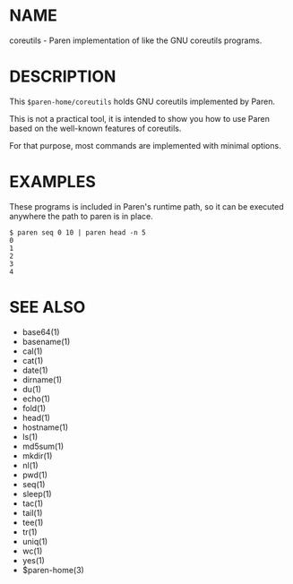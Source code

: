 # NAME
coreutils - Paren implementation of like the GNU coreutils programs.

# DESCRIPTION
This `$paren-home/coreutils` holds GNU coreutils implemented by Paren.

This is not a practical tool, it is intended to show you how to use Paren based on the well-known features of coreutils.

For that purpose, most commands are implemented with minimal options.

# EXAMPLES
These programs is included in Paren's runtime path, so it can be executed anywhere the path to paren is in place.

    $ paren seq 0 10 | paren head -n 5
    0
    1
    2
    3
    4

# SEE ALSO
- base64(1)
- basename(1)
- cal(1)
- cat(1)
- date(1)
- dirname(1)
- du(1)
- echo(1)
- fold(1)
- head(1)
- hostname(1)
- ls(1)
- md5sum(1)
- mkdir(1)
- nl(1)
- pwd(1)
- seq(1)
- sleep(1)
- tac(1)
- tail(1)
- tee(1)
- tr(1)
- uniq(1)
- wc(1)
- yes(1)
- $paren-home(3)
